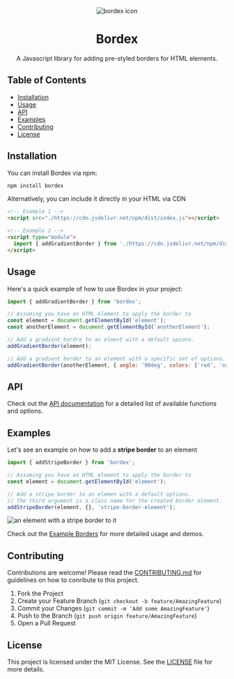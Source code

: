 <div align="center">
  <img src="https://i.imgur.com/CZQVDsi.png" alt="bordex icon">

  <h1>Bordex</h1>

  A Javascript library for adding pre-styled borders for HTML elements.
</div>

## Table of Contents

- [Installation](#installation)
- [Usage](#usage)
- [API](#api)
- [Examples](#examples)
- [Contributing](#contributing)
- [License](#license)

## Installation

You can install Bordex via npm:

```bash
npm install bordex
```

Alternatively, you can include it directly in your HTML via CDN

```html
<!-- Example 1 -->
<script src="./https://cdn.jsdelivr.net/npm/dist/index.js"></script>

<!-- Example 2 -->
<script type="module">
  import { addGradientBorder } from './https://cdn.jsdelivr.net/npm/dist/index.js';
</script>
```

## Usage

Here's a quick example of how to use Bordex in your project:

```js
import { addGradientBorder } from 'bordex';

// Assuming you have an HTML element to apply the border to
const element = document.getElementById('element');
const anotherElement = document.getElementById('anotherElement');

// Add a gradient bordre to an elment with a default opions.
addGradientBorder(element);

// Add a gradient border to an element with a specific set of options.
addGradientBorder(anotherElement, { angle: '90deg', colors: ['red', 'orange'] });
```
## API
Check out the [API documentation](#) for a detailed list of available functions and options.

## Examples
Let's see an example on how to add a **stripe border** to an element
```js
import { addStripeBorder } from 'bordex';

// Assuming you have an HTML element to apply the border to
const element = document.getElementById('element');

// Add a stripe border to an elemen with a default options.
// The third argument is a class name for the created border element.
addStripeBorder(element, {}, 'stripe-border-element');
```
![an element with a stripe border to it](https://i.imgur.com/Fv4dYj0.jpeg)

Check out the [Example Borders](#) for more detailed usage and demos.

## Contributing

Contributions are welcome! Please read the [CONTRIBUTING.md](./CONTRIBUTING.md ) for guidelines on how to conribute to this project.

1. Fork the Project
2. Create your Feature Branch (`git checkout -b feature/AmazingFeature`)
3. Commit your Changes (`git commit -m 'Add some AmazingFeature'`)
4. Push to the Branch (`git push origin feature/AmazingFeature`)
6. Open a Pull Request

## License

This project is licensed under the MIT License. See the [LICENSE](LICENSE) file for more details.